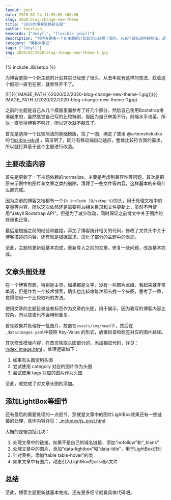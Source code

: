 ```yaml
---
layout: post
date: 2020-02-24 11:55:09 +08:00
slug: 2020-blog-change-new-theme
title: "2020为博客更换新主题"
author: Yourtion
keywords: ["Jekyll", "flexible-jekyll"]
description: "为博客更换一个新主题的计划其实已经想了很久，从去年就有这样的想法，趁着这个假期一直宅在家，就索性开干了。之前的主题是自己从几个模版里面参考了好几个部分，然后自己使用Bootstrap拼凑起来的，虽然感觉自己写的比较特别，但因为自己审美不行，前端水平也菜，所以一直觉得博客不够好，所以这次就不献丑了。"
category: "博客大事记"
tags: ["Jekyll"]
img: 2020/02/2020-blog-change-new-theme-1.jpg
---
```

{% include JB/setup %}


为博客更换一个新主题的计划其实已经想了很久，从去年就有这样的想法，趁着这个假期一直宅在家，就索性开干了。

[![]({{ IMAGE_PATH }}2020/02/2020-blog-change-new-theme-1.jpg)]({{ IMAGE_PATH }}2020/02/2020-blog-change-new-theme-1.jpg)

之前的主题是自己从几个模版里面参考了好几个部分，然后自己使用Bootstrap拼凑起来的，虽然感觉自己写的比较特别，但因为自己审美不行，前端水平也菜，所以一直觉得博客不够好，所以这次就不献丑了。

首先是选择一个比较简洁的基础模版，找了一圈，确定了使用 @artemsheludko 的 [flexible-jekyll](https://github.com/artemsheludko/flexible-jekyll) ，简洁明了，同时有移动端自动适应，整体比较符合我的需求，所以就打算基于这个主题进行改造。

## 主要改造内容

首先是更新了一下主题依赖的normalize，主要是考虑到兼容性等问题。其次是把原来示例中的图片和文章之类的删除，清理了一些文件等内容，这样基本的布局什么都完成。

因为之前的博客文档都有一个`{% include JB/setup %}`的头，用于处理文档中的变量等内容，所以这次依然还是需要将`JB`相关目录和文件更新上，虽然不再使用“Jekyll Bootstrap API”，但是为了减少改动，同时保证之前博文中关于图片的处理也正常。

最后是根据之前的经验和套路，添加了博客统计相关的代码，修改了文件头中关于博客描述的内容，还有就是根据需求，汉化了部分的主题中的表述。

至此，主题的更新就基本完成，重新导入之前的文章，修复一些问题，改造基本完成。

## 文章头图处理

在一个博客页面，特别是主页，如果都是文字，没有一些图片点缀，看起来就非常单调，但是作为一个技术博客，确实也比较难每次都去找一个头图，思考了一番，觉得使用一个比较取巧的方法。

使用文章的主题目录或者标签作为文章的头图，用于展示，因为我写的博客内容比较杂，所以应该也不会特别重复。

首先收集并处理好一批图片，放置在`assets/img/head`下，然后在`_data/images.yaml`中按照 Key-Value 的形式，放置目录和标签对应的图片路径。

其次修改模版内容，在首页获取头图部分的，添加相应代码，详见：[index_image.html](https://github.com/yourtion/yourtion.github.io/blob/c8f04a2f15901bdb43980e7bbfadd9dc04ee5e99/_includes/head_meta.html) 。处理逻辑如下：

1. 如果有头图使用头图
2. 尝试使用 category 对应的图片作为头图 
3. 尝试使用 tags 对应的图片作为头图 

至此，就完成了对文章头图的添加。

## 添加LightBox等细节

还有最后的需要处理的一点细节，那就是文章中的图片LightBox效果还有一些链接的处理，具体内容详见：[_includes/js_post.html](https://github.com/yourtion/yourtion.github.io/blob/c8f04a2f15901bdb43980e7bbfadd9dc04ee5e99/_includes/js_post.html)

大概的逻辑包括几块：

1. 处理文章中的链接，如果不是自己的域名链接，添加“nofollow”和“_blank”
2. 处理文章中的图片，添加“data-lightbox”和“data-title”，用于LightBox识别
3. 针对表格，添加“table table-hover”的类
4. 如果文章中有图片，动态引入LightBox的css和js文件

## 总结

至此，博客主题更新就基本完成，还有更多细节就看具体代码吧。